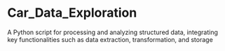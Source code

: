 # Car_Data_Exploration
A Python script for processing and analyzing structured data, integrating key functionalities such as data extraction, transformation, and storage
